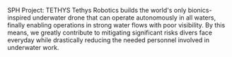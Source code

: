 SPH Project: TETHYS
Tethys Robotics builds the world's only bionics-inspired underwater drone that can operate autonomously in all waters, finally enabling operations in strong water flows with poor visibility. By this means, we greatly contribute to mitigating significant risks divers face everyday while drastically reducing the needed personnel involved in underwater work.
